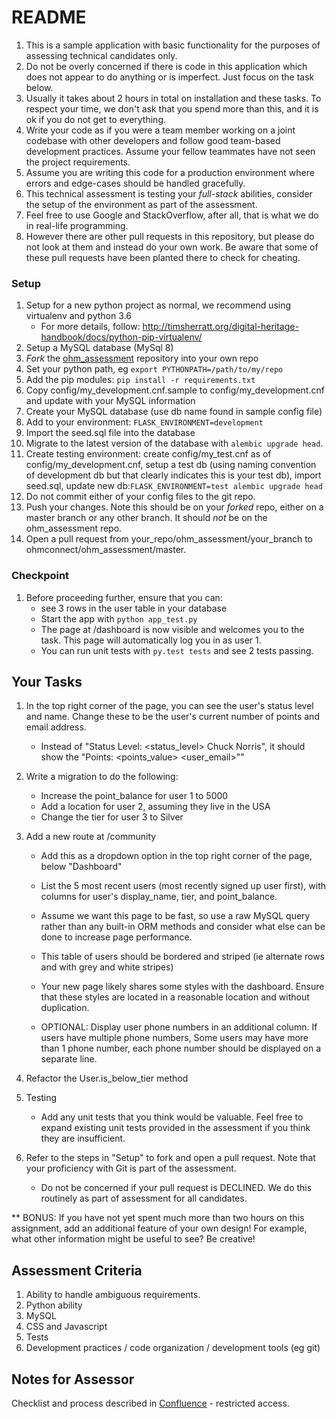 # README #
1. This is a sample application with basic functionality for the purposes of assessing technical candidates only.
2. Do not be overly concerned if there is code in this application which does not appear to do anything or is imperfect. Just focus on the task below.
3. Usually it takes about 2 hours in total on installation and these tasks. To respect your time, we don't ask that you spend more than this, and it is ok if you do not get to everything.
4. Write your code as if you were a team member working on a joint codebase with other developers and follow good team-based development practices.  Assume your fellow teammates have not seen the project requirements.  
5. Assume you are writing this code for a production environment where errors and edge-cases should be handled gracefully.  
6. This technical assessment is testing your *full-stack* abilities, consider the setup of the environment as part of the assessment.
7. Feel free to use Google and StackOverflow, after all, that is what we do in real-life programming.
8. However there are other pull requests in this repository, but please do not look at them and instead do your own work. Be aware that some of these pull requests have been planted there to check for cheating.   

### Setup ###
1. Setup for a new python project as normal, we recommend using virtualenv and python 3.6
    * For more details, follow: http://timsherratt.org/digital-heritage-handbook/docs/python-pip-virtualenv/
2. Setup a MySQL database (MySql 8)
3. *Fork* the [ohm_assessment](https://github.com/ohmconnect/ohm_assessment) repository into your own repo
4. Set your python path, eg `export PYTHONPATH=/path/to/my/repo`
5. Add the pip modules: `pip install -r requirements.txt`
6. Copy config/my_development.cnf.sample to config/my_development.cnf and update with your MySQL information
7. Create your MySQL database (use db name found in sample config file)
8. Add to your environment: `FLASK_ENVIRONMENT=development`
9. Import the seed.sql file into the database
10. Migrate to the latest version of the database with `alembic upgrade head`.
10. Create testing environment: create config/my_test.cnf as of config/my_development.cnf, setup a test db (using naming convention of development db but that clearly indicates this is your test db), import seed.sql, update new db:`FLASK_ENVIRONMENT=test alembic upgrade head`
11. Do not commit either of your config files to the git repo.
12. Push your changes. Note this should be on your *forked* repo, either on a master branch or any other branch. It should *not* be on the ohm_assessment repo.
13. Open a pull request from your_repo/ohm_assessment/your_branch to ohmconnect/ohm_assessment/master. 

### Checkpoint ###
1. Before proceeding further, ensure that you can:
    * see 3 rows in the user table in your database
    * Start the app with `python app_test.py`
    * The page at /dashboard is now visible and welcomes you to the task. This page will automatically log you in as user 1.
    * You can run unit tests with `py.test tests` and see 2 tests passing.

## Your Tasks ##
1. In the top right corner of the page, you can see the user's status level and name.  Change these to be the user's current number of points and email address.
    * Instead of "Status Level: <status_level> Chuck Norris", it should show the "Points: <points_value> <user_email>""

2. Write a migration to do the following:
    * Increase the point_balance for user 1 to 5000
    * Add a location for user 2, assuming they live in the USA
    * Change the tier for user 3 to Silver

3. Add a new route at /community
    * Add this as a dropdown option in the top right corner of the page, below "Dashboard"
    * List the 5 most recent users (most recently signed up user first), with columns for user's display_name, tier, and point_balance.
    * Assume we want this page to be fast, so use a raw MySQL query rather than any built-in ORM methods and consider what else can be done to increase page performance. 
    * This table of users should be bordered and striped (ie alternate rows and with grey and white stripes)
    * Your new page likely shares some styles with the dashboard. Ensure that these styles are located in a reasonable location and without duplication.
    
    * OPTIONAL: Display user phone numbers in an additional column. If users have multiple phone numbers, Some users may have more than 1 phone number, each phone number should be displayed on a separate line.
    
4. Refactor the User.is_below_tier method

5. Testing
    * Add any unit tests that you think would be valuable. Feel free to expand existing unit tests provided in the assessment if you think they are insufficient.

6. Refer to the steps in "Setup" to fork and open a pull request. Note that your proficiency with Git is part of the assessment.
    * Do not be concerned if your pull request is DECLINED. We do this routinely as part of assessment for all candidates.

** BONUS: If you have not yet spent much more than two hours on this assignment, add an additional feature of your own design!
For example, what other information might be useful to see? Be creative!

## Assessment Criteria ##
1. Ability to handle ambiguous requirements.
2. Python ability
3. MySQL
4. CSS and Javascript
5. Tests 
6. Development practices / code organization / development tools (eg git)

## Notes for Assessor ##
Checklist and process described in [Confluence](https://ohmconnect.atlassian.net/wiki/spaces/OH/pages/28737540/Programming+Test) - restricted access.
